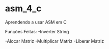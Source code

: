 # asm_4_c
Aprendendo a usar ASM em C


Funções Feitas:
-Inverter String

-Alocar Matriz
-Multiplicar Matriz
-Liberar Matriz

